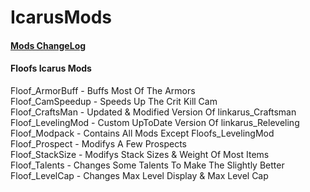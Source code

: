 # IcarusMods

#### [Mods ChangeLog](../THeOrangeFloof/ChangeLog.md)

#### Floofs Icarus Mods

Floof_ArmorBuff - Buffs Most Of The Armors  
Floof_CamSpeedup - Speeds Up The Crit Kill Cam  
Floof_CraftsMan - Updated & Modified Version Of linkarus_Craftsman  
Floof_LevelingMod - Custom UpToDate Version Of linkarus_Releveling  
Floof_Modpack - Contains All Mods Except Floofs_LevelingMod  
Floof_Prospect - Modifys A Few Prospects  
Floof_StackSize - Modifys Stack Sizes & Weight Of Most Items  
Floof_Talents - Changes Some Talents To Make The Slightly Better  
Floof_LevelCap - Changes Max Level Display & Max Level Cap  